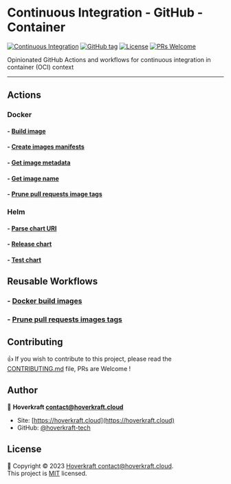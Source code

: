 # Continuous Integration - GitHub - Container

[![Continuous Integration](https://github.com/hoverkraft-tech/ci-github-container/actions/workflows/__main-ci.yml/badge.svg)](https://github.com/hoverkraft-tech/ci-github-container/actions/workflows/__main-ci.yml)
[![GitHub tag](https://img.shields.io/github/tag/hoverkraft-tech/ci-github-container?include_prereleases=&sort=semver&color=blue)](https://github.com/hoverkraft-tech/ci-github-container/releases/)
[![License](https://img.shields.io/badge/License-MIT-blue)](#license)
[![PRs Welcome](https://img.shields.io/badge/PRs-welcome-brightgreen.svg)](CONTRIBUTING.md)

Opinionated GitHub Actions and workflows for continuous integration in container (OCI) context

---

## Actions

### Docker

#### - [Build image](actions/docker/build-image/README.md)

#### - [Create images manifests](actions/docker/create-images-manifests/README.md)

#### - [Get image metadata](actions/docker/get-image-metadata/README.md)

#### - [Get image name](actions/docker/get-image-name/README.md)

#### - [Prune pull requests image tags](actions/docker/prune-pull-requests-image-tags/README.md)

### Helm

#### - [Parse chart URI](actions/helm/prse-chart-uri/README.md)

#### - [Release chart](actions/helm/release-chart/README.md)

#### - [Test chart](actions/helm/test-chart/README.md)

## Reusable Workflows

### - [Docker build images](.github/workflows/docker-build-images.md)

### - [Prune pull requests images tags](.github/workflows/prune-pull-requests-images-tags.md)

## Contributing

👍 If you wish to contribute to this project, please read the [CONTRIBUTING.md](CONTRIBUTING.md) file, PRs are Welcome !

## Author

🏢 **Hoverkraft <contact@hoverkraft.cloud>**

- Site: [https://hoverkraft.cloud](https://hoverkraft.cloud)
- GitHub: [@hoverkraft-tech](https://github.com/hoverkraft-tech)

## License

📝 Copyright © 2023 [Hoverkraft <contact@hoverkraft.cloud>](https://hoverkraft.cloud).<br />
This project is [MIT](LICENSE) licensed.
